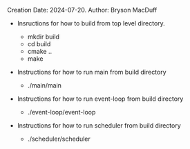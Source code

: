 Creation Date: 2024-07-20.
Author: Bryson MacDuff

- Insructions for how to build from top level directory.
    - mkdir build
    - cd build
    - cmake ..
    - make

- Instructions for how to run main from build directory
    - ./main/main

- Instructions for how to run event-loop from build directory
    - ./event-loop/event-loop

- Instructions for how to run scheduler from build directory
    - ./scheduler/scheduler
